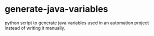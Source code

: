 # generate-java-variables
python script to generate java variables used in an automation project instead of writing it manually.

